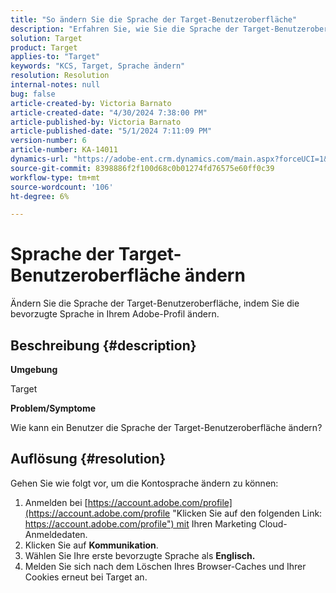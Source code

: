 ```yaml
---
title: "So ändern Sie die Sprache der Target-Benutzeroberfläche"
description: "Erfahren Sie, wie Sie die Sprache der Target-Benutzeroberfläche ändern."
solution: Target
product: Target
applies-to: "Target"
keywords: "KCS, Target, Sprache ändern"
resolution: Resolution
internal-notes: null
bug: false
article-created-by: Victoria Barnato
article-created-date: "4/30/2024 7:38:00 PM"
article-published-by: Victoria Barnato
article-published-date: "5/1/2024 7:11:09 PM"
version-number: 6
article-number: KA-14011
dynamics-url: "https://adobe-ent.crm.dynamics.com/main.aspx?forceUCI=1&pagetype=entityrecord&etn=knowledgearticle&id=c74b8625-2907-ef11-9f8a-6045bd0a08d9"
source-git-commit: 8398886f2f100d68c0b01274fd76575e60ff0c39
workflow-type: tm+mt
source-wordcount: '106'
ht-degree: 6%

---
```


# Sprache der Target-Benutzeroberfläche ändern


Ändern Sie die Sprache der Target-Benutzeroberfläche, indem Sie die bevorzugte Sprache in Ihrem Adobe-Profil ändern.

## Beschreibung {#description}


<b>Umgebung</b>

Target



<b>Problem/Symptome</b>

Wie kann ein Benutzer die Sprache der Target-Benutzeroberfläche ändern?


## Auflösung {#resolution}




Gehen Sie wie folgt vor, um die Kontosprache ändern zu können:

1. Anmelden bei [https://account.adobe.com/profile](https://account.adobe.com/profile "Klicken Sie auf den folgenden Link: https://account.adobe.com/profile") mit Ihren Marketing Cloud-Anmeldedaten.
2. Klicken Sie auf <b>Kommunikation</b>.
3. Wählen Sie Ihre erste bevorzugte Sprache als <b>Englisch.</b>
4. Melden Sie sich nach dem Löschen Ihres Browser-Caches und Ihrer Cookies erneut bei Target an.




